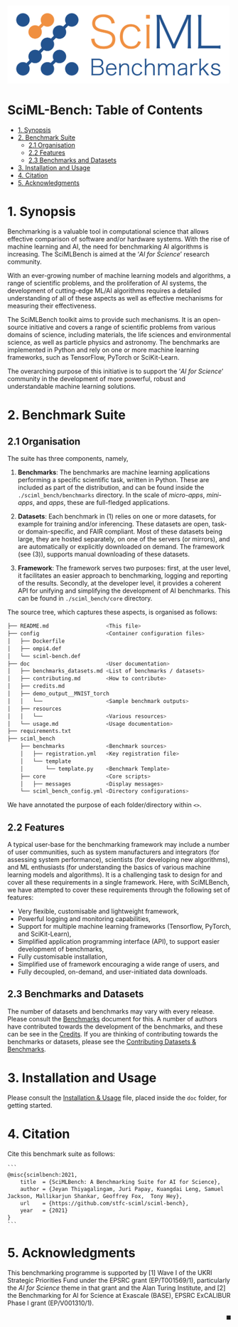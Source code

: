 <img src="./sciml_bench/doc/resources/logo.png" alt="logo" width="500"/>



# SciML-Bench: Table of Contents
- [1. Synopsis](#1-synopsis)
- [2. Benchmark Suite](#2-benchmark-suite)
  * [2.1 Organisation](#21-organisation)
  * [2.2 Features](#22-features)
  * [2.3 Benchmarks and Datasets](#23-benchmarks-and-datasets)
- [3. Installation and Usage](#3-installation-and-usage)
- [4. Citation](#4-citation)
- [5. Acknowledgments](#5-acknowledgments)



# 1. Synopsis

Benchmarking is a valuable tool in computational science that allows effective comparison of software and/or hardware systems.  With the rise of machine learning and AI, the need for benchmarking AI algorithms is  increasing. The SciMLBench is aimed at the ‘*AI for Science*’ research community.  

With an ever-growing number of machine learning models and algorithms, a range of scientific problems, and the proliferation of AI systems, the development of cutting-edge ML/AI algorithms requires a detailed understanding of all of these aspects as well as effective mechanisms for measuring their effectiveness.

The SciMLBench toolkit aims to provide such mechanisms. It is an open-source initiative and covers a range of scientific problems from various domains of science, including materials, the life sciences and environmental science, as well as particle physics and astronomy. The benchmarks are implemented in Python and rely on one or more machine learning frameworks, such as TensorFlow, PyTorch or SciKit-Learn.

The overarching purpose of this initiative is to support the ‘*AI for Science*’ community in the development of more powerful, robust and understandable machine learning solutions.


# 2. Benchmark Suite 



## 2.1 Organisation

The suite has three components, namely, 

1. **Benchmarks**: The benchmarks are machine learning applications performing a specific scientific task, written in Python. These are included as part of the distribution, and can be found inside the ``./sciml_bench/benchmarks`` directory. In the scale of *micro-apps*, *mini-apps*, and *apps*, these are full-fledged applications. 

2. **Datasets**: Each benchmark in (1) relies on one or more datasets, for example for training and/or inferencing. These datasets are open, task- or domain-specific, and FAIR compliant. Most of these datasets being large, they are hosted separately,  on one of the servers (or mirrors), and are automatically or explicitly downloaded on demand. The framework (see (3)), supports manual downloading of these datasets. 

3. **Framework**:  The framework serves two purposes: first, at the user level, it facilitates an easier approach to benchmarking, logging and reporting of the results. Secondly, at the developer level, it provides a coherent API for unifying and simplifying the development of AI benchmarks. This can be found in ``./sciml_bench/core`` directory. 

The source tree, which captures these aspects,  is organised as follows:

```bash
├── README.md                  <This file>
├── config                     <Container configuration files>
│   ├── Dockerfile
│   ├── ompi4.def
│   └── sciml-bench.def
├── doc                        <User documentation>
│   ├── benchmarks_datasets.md <List of benchmarks / datasets>
│   ├── contributing.md        <How to contribute>
│   ├── credits.md
│   ├── demo_output__MNIST_torch
│   │   └──                    <Sample benchmark outputs> 
│   ├── resources
│   │   └──                    <Various resources> 
│   └── usage.md               <Usage documentation> 
├── requirements.txt
├── sciml_bench
    ├── benchmarks             <Benchmark sources> 
    │   ├── registration.yml   <Key registration file>
    │   └── template
    │       └── template.py    <Benchmark Template>
    ├── core                   <Core scripts> 
    │   ├── messages           <Display messages>
    └── sciml_bench_config.yml <Directory configurations>

```

We have annotated the purpose of each folder/directory within `<>`.  

## 2.2 Features 

A typical user-base for the benchmarking framework may include a number of user communities, such as system manufacturers and integrators (for assessing system performance), scientists (for developing new algorithms), and ML enthusiasts (for understanding the basics of various machine learning models and algorithms). It is a challenging task to design for and cover all these requirements in a single framework. Here, with SciMLBench, we have attempted to cover these requirements through the following set of features:

* Very flexible, customisable and lightweight framework,
* Powerful logging and monitoring capabilities, 
* Support for multiple machine learning frameworks (Tensorflow, PyTorch, and SciKit-Learn), 
* Simplified application programming interface (API), to support easier development of benchmarks, 
* Fully customisable installation, 
* Simplified use of framework encouraging a wide range of users, and
* Fully decoupled,  on-demand, and user-initiated data downloads. 



## 2.3 Benchmarks and Datasets 

The number of datasets and benchmarks may vary with every release. Please consult the [Benchmarks](./doc/benchmarks_datasets.md) document for this. A number of authors have contributed towards the development of the benchmarks,  and these can be see in the [Credits](./doc/credits.md). If you are thinking of contributing towards the benchmarks or datasets, please see the [Contributing Datasets & Benchmarks](./doc/contributing.md).


# 3. Installation and Usage

Please consult the [Installation & Usage](./doc/usage.md) file, placed inside the `doc` folder,  for getting started. 



# 4. Citation 

Cite this benchmark suite as follows:

    ```
    @misc{scimlbench:2021,
        title  = {SciMLBench: A Benchmarking Suite for AI for Science},
        author = {Jeyan Thiyagalingam, Juri Papay, Kuangdai Leng, Samuel Jackson, Mallikarjun Shankar, Geoffrey Fox,  Tony Hey},
        url    = {https://github.com/stfc-sciml/sciml-bench},
        year   = {2021}
    }
    ```


# 5. Acknowledgments

This benchmarking programme is supported by [1] Wave I of the UKRI Strategic Priorities Fund under the EPSRC grant (EP/T001569/1), particularly the *AI for Science* theme in that grant and the Alan Turing Institute, and [2] the Benchmarking for AI for Science at Exascale (BASE), EPSRC ExCALIBUR Phase I grant (EP/V001310/1). 

<div style="text-align: right">◼︎</div>

